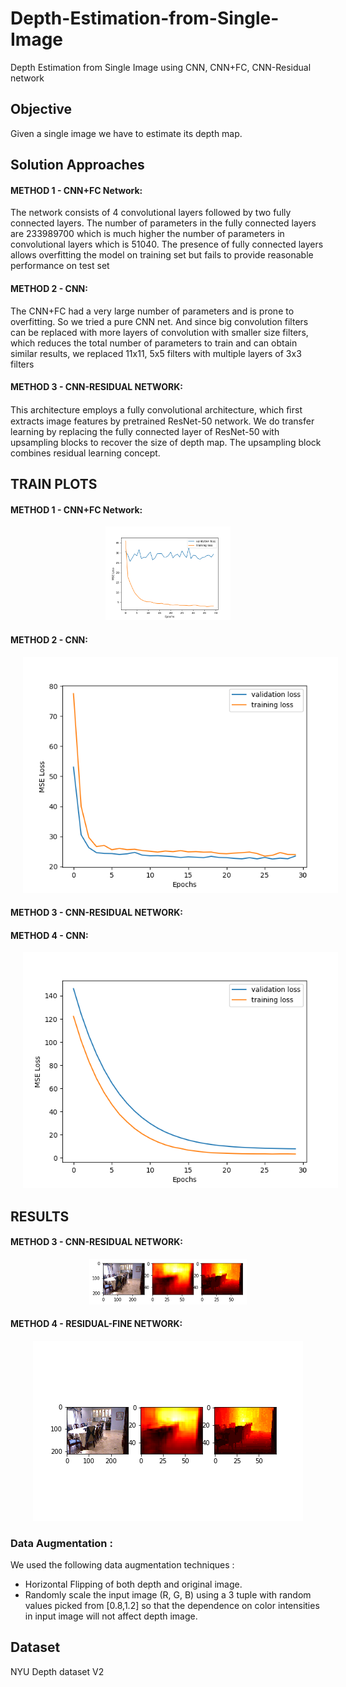 # Depth-Estimation-from-Single-Image
Depth Estimation from Single Image using CNN, CNN+FC, CNN-Residual network

## Objective
Given a single image we have to estimate its depth map.

## Solution Approaches
#### METHOD 1  -  CNN+FC Network:
The network consists of 4 convolutional layers followed by two fully connected layers. The number of parameters in the fully connected layers are 233989700 which is much higher the number of parameters in convolutional layers which is 51040. The presence of fully connected layers allows overfitting the model on training set but fails to provide reasonable performance on test set 

#### METHOD 2  -  CNN:
The CNN+FC had  a very large number of parameters and is prone to overfitting. So we tried a pure CNN net. And since big convolution filters can be replaced with more layers of convolution with smaller size filters, which reduces the total number of parameters to train and can obtain similar results, we replaced 11x11, 5x5 filters with multiple layers of 3x3 filters

#### METHOD 3 - CNN-RESIDUAL NETWORK:
This architecture employs a fully convolutional architecture, which ﬁrst extracts image features by pretrained ResNet-50 network. We do transfer learning by replacing the fully connected layer of ResNet-50 with upsampling blocks to recover the size of depth map. The upsampling block combines residual learning concept.

## TRAIN PLOTS
#### METHOD 1  -  CNN+FC Network:
<p align='center'>
<img src='./outputs/plot1.png'/ hspace="20" width="200">  
</p>

#### METHOD 2  -  CNN:
<p align='center'>
<img src='./outputs/plot2.png'/ hspace="20">  
</p>

#### METHOD 3 - CNN-RESIDUAL NETWORK:

#### METHOD 4  -  CNN:
<p align='center'>
<img src='./outputs/plot4.png'/ hspace="20">  
</p>

## RESULTS
#### METHOD 3 - CNN-RESIDUAL NETWORK:
<p align='center'>
<img src='./outputs/im1_mod3.png'/ hspace="20" style="width: 50%; height: 50%">  
</p>

#### METHOD 4 - RESIDUAL-FINE NETWORK:
<p align='center'>
<img src='./outputs/im1_mod4.png'/ hspace="20">  
</p>

### Data Augmentation : 
We used the following data augmentation techniques : 
* Horizontal Flipping of both depth and original image.
* Randomly scale the input image (R, G, B) using a 3 tuple with random values picked from [0.8,1.2] so that the dependence on color intensities    in input image will not affect depth image.

## Dataset
NYU Depth dataset V2

